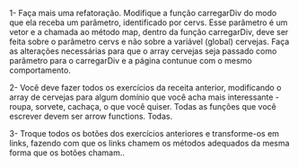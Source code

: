1-    Faça mais uma refatoração. Modifique a função carregarDiv do modo que ela receba um parâmetro, identificado por cervs. Esse parâmetro é um vetor e a chamada ao método map, dentro da função carregarDiv, deve ser feita sobre o parâmetro cervs e não sobre a variável (global) cervejas. Faça as alterações necessárias para que o array cervejas seja passado como parâmetro para o carregarDiv e a página contunue com o mesmo comportamento.

2-    Você deve fazer todos os exercícios da receita anterior, modificando o array de cervejas para algum domínio que você acha mais interessante - roupa, sorvete, cachaça, o que você quiser. Todas as funções que você escrever devem ser arrow functions. Todas.

3-   Troque todos os botões dos exercícios anteriores e transforme-os em links, fazendo com que os links chamem os métodos adequados da mesma forma que os botões chamam..